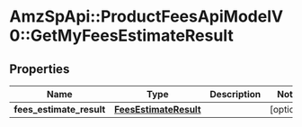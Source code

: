 # AmzSpApi::ProductFeesApiModelV0::GetMyFeesEstimateResult

## Properties
Name | Type | Description | Notes
------------ | ------------- | ------------- | -------------
**fees_estimate_result** | [**FeesEstimateResult**](FeesEstimateResult.md) |  | [optional] 

